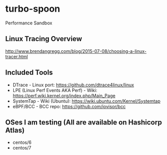# turbo-spoon
Performance Sandbox

## Linux Tracing Overview
http://www.brendangregg.com/blog/2015-07-08/choosing-a-linux-tracer.html

## Included Tools
- DTrace - Linux port:  https://github.com/dtrace4linux/linux
- LPE (Linux Perf Events AKA Perf)  - Wiki:  https://perf.wiki.kernel.org/index.php/Main_Page
- SystemTap - Wiki (Ubuntu):  https://wiki.ubuntu.com/Kernel/Systemtap
- eBPF/BCC - BCC repo:  https://github.com/iovisor/bcc 

## OSes I am testing (All are available on Hashicorp Atlas)
 - centos/6
 - centos/7
